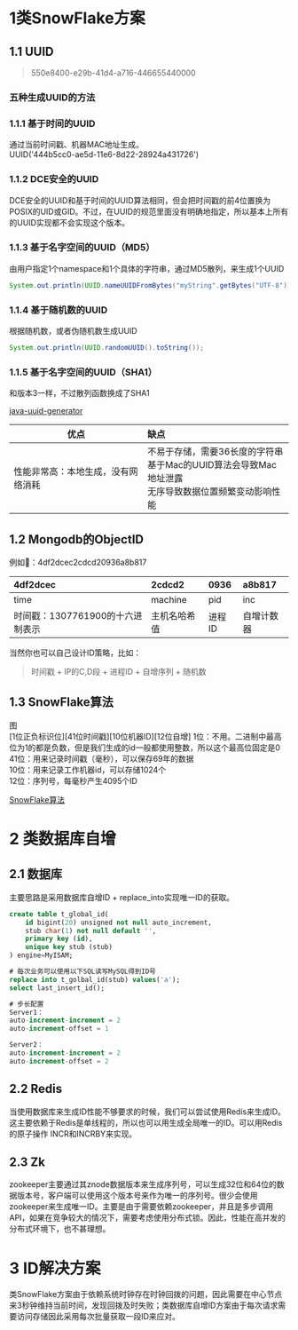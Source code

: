
# 1类SnowFlake方案
## 1.1 UUID
> 550e8400-e29b-41d4-a716-446655440000  

### 五种生成UUID的方法
### 1.1.1 基于时间的UUID
通过当前时间戳、机器MAC地址生成。  
UUID('444b5cc0-ae5d-11e6-8d22-28924a431726')

### 1.1.2 DCE安全的UUID
DCE安全的UUID和基于时间的UUID算法相同，但会把时间戳的前4位置换为POSIX的UID或GID。不过，在UUID的规范里面没有明确地指定，所以基本上所有的UUID实现都不会实现这个版本。

### 1.1.3 基于名字空间的UUID（MD5）
由用户指定1个namespace和1个具体的字符串，通过MD5散列，来生成1个UUID  
```java 
System.out.println(UUID.nameUUIDFromBytes("myString".getBytes("UTF-8")).toString());
```

### 1.1.4 基于随机数的UUID
根据随机数，或者伪随机数生成UUID
```java 
System.out.println(UUID.randomUUID().toString());
```

### 1.1.5 基于名字空间的UUID（SHA1）
和版本3一样，不过散列函数换成了SHA1


[java-uuid-generator](https://github.com/cowtowncoder/java-uuid-generator)

| 优点        | 缺点    | 
| --------   | :----- | 
|性能非常高：本地生成，没有网络消耗|不易于存储，需要36长度的字符串<br>基于Mac的UUID算法会导致Mac地址泄露<br>无序导致数据位置频繁变动影响性能|

## 1.2 Mongodb的ObjectID
例如：4df2dcec2cdcd20936a8b817

|   4df2dcec      | 2cdcd2    | 0936 | a8b817 |
| :-------   | :----- | :----- | :----- | 
|time|machine|pid|inc|
|时间戳：1307761900的十六进制表示|主机名哈希值|进程ID|自增计数器|

当然你也可以自己设计ID策略，比如：
> 时间戳 + IP的C,D段 + 进程ID + 自增序列 + 随机数


## 1.3 SnowFlake算法
图  
[1位正负标识位][41位时间戳][10位机器ID][12位自增]
1位：不用。二进制中最高位为1的都是负数，但是我们生成的id一般都使用整数，所以这个最高位固定是0  
41位：用来记录时间戳（毫秒），可以保存69年的数据  
10位：用来记录工作机器id，可以存储1024个  
12位：序列号，每毫秒产生4095个ID

[SnowFlake算法](https://segmentfault.com/a/1190000011282426)  

# 2 类数据库自增  
## 2.1 数据库
主要思路是采用数据库自增ID + replace_into实现唯一ID的获取。
```sql
create table t_global_id(
    id bigint(20) unsigned not null auto_increment,
    stub char(1) not null default '',
    primary key (id),
    unique key stub (stub)
) engine=MyISAM;

# 每次业务可以使用以下SQL读写MySQL得到ID号
replace into t_golbal_id(stub) values('a');
select last_insert_id();

# 步长配置 
Server1：
auto-increment-increment = 2
auto-increment-offset = 1

Server2：
auto-increment-increment = 2
auto-increment-offset = 2

```

## 2.2 Redis
当使用数据库来生成ID性能不够要求的时候，我们可以尝试使用Redis来生成ID。这主要依赖于Redis是单线程的，所以也可以用生成全局唯一的ID。可以用Redis的原子操作 INCR和INCRBY来实现。

## 2.3 Zk
zookeeper主要通过其znode数据版本来生成序列号，可以生成32位和64位的数据版本号，客户端可以使用这个版本号来作为唯一的序列号。很少会使用zookeeper来生成唯一ID。主要是由于需要依赖zookeeper，并且是多步调用API，如果在竞争较大的情况下，需要考虑使用分布式锁。因此，性能在高并发的分布式环境下，也不甚理想。

# 3 ID解决方案
类SnowFlake方案由于依赖系统时钟存在时钟回拨的问题，因此需要在中心节点来3秒钟维持当前时间，发现回拨及时失败；类数据库自增ID方案由于每次请求需要访问存储因此采用每次批量获取一段ID来应对。